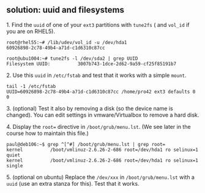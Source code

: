 ## solution: uuid and filesystems

1\. Find the `uuid` of one of your `ext3` partitions with `tune2fs` (
and `vol_id` if you are on RHEL5).

    root@rhel55:~# /lib/udev/vol_id -u /dev/hda1
    60926898-2c78-49b4-a71d-c1d6310c87cc

    root@ubu1004:~# tune2fs -l /dev/sda2 | grep UUID
    Filesystem UUID:          3007b743-1dce-2d62-9a59-cf25f85191b7

2\. Use this `uuid` in `/etc/fstab` and test that it works with a simple
`mount`.

    tail -1 /etc/fstab
    UUID=60926898-2c78-49b4-a71d-c1d6310c87cc /home/pro42 ext3 defaults 0 0

3\. (optional) Test it also by removing a disk (so the device name is
changed). You can edit settings in vmware/Virtualbox to remove a hard
disk.

4\. Display the `root=` directive in `/boot/grub/menu.lst`. (We see
later in the course how to maintain this file.)

    paul@deb106:~$ grep ^[^#] /boot/grub/menu.lst | grep root=
    kernel          /boot/vmlinuz-2.6.26-2-686 root=/dev/hda1 ro selinux=1 quiet
    kernel          /boot/vmlinuz-2.6.26-2-686 root=/dev/hda1 ro selinux=1 single

5\. (optional on ubuntu) Replace the `/dev/xxx` in `/boot/grub/menu.lst`
with a `uuid` (use an extra stanza for this). Test that it works.
